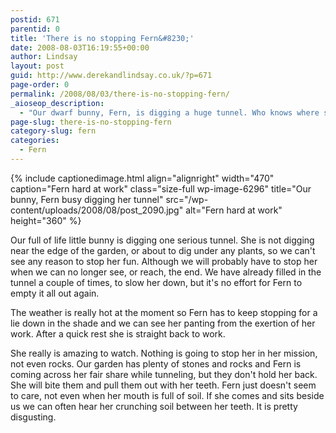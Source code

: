```yaml
---
postid: 671
parentid: 0
title: 'There is no stopping Fern&#8230;'
date: 2008-08-03T16:19:55+00:00
author: Lindsay
layout: post
guid: http://www.derekandlindsay.co.uk/?p=671
page-order: 0
permalink: /2008/08/03/there-is-no-stopping-fern/
_aioseop_description:
  - "Our dwarf bunny, Fern, is digging a huge tunnel. Who knows where she's going to end up!"
page-slug: there-is-no-stopping-fern
category-slug: fern
categories:
  - Fern
---
```

{% include captionedimage.html align="alignright" width="470" caption="Fern hard at work" class="size-full wp-image-6296" title="Our bunny, Fern busy digging her tunnel" src="/wp-content/uploads/2008/08/post_2090.jpg" alt="Fern hard at work" height="360" %} 

Our full of life little bunny is digging one serious tunnel. She is not digging near the edge of the garden, or about to dig under any plants, so we can't see any reason to stop her fun. Although we will probably have to stop her when we can no longer see, or reach, the end. We have already filled in the tunnel a couple of times, to slow her down, but it's no effort for Fern to empty it all out again.

The weather is really hot at the moment so Fern has to keep stopping for a lie down in the shade and we can see her panting from the exertion of her work. After a quick rest she is straight back to work.

She really is amazing to watch. Nothing is going to stop her in her mission, not even rocks. Our garden has plenty of stones and rocks and Fern is coming across her fair share while tunneling, but they don't hold her back. She will bite them and pull them out with her teeth. Fern just doesn't seem to care, not even when her mouth is full of soil. If she comes and sits beside us we can often hear her crunching soil between her teeth. It is pretty disgusting.